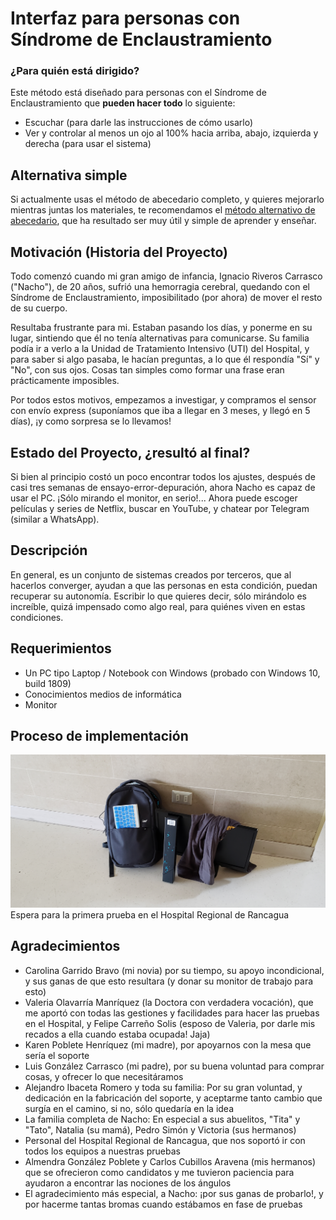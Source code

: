 # Interfaz para personas con Síndrome de Enclaustramiento

### ¿Para quién está dirigido?

Este método está diseñado para personas con el Síndrome de Enclaustramiento que **pueden hacer todo** lo siguiente:

- Escuchar (para darle las instrucciones de cómo usarlo)
- Ver y controlar al menos un ojo al 100% hacia arriba, abajo, izquierda y derecha (para usar el sistema)

## Alternativa simple

Si actualmente usas el método de abecedario completo, y quieres mejorarlo mientras juntas los materiales, te recomendamos el [método alternativo de abecedario](https://github.com/sebacarrasco93/enclaustramiento/blob/master/alternativo.md), que ha resultado ser muy útil y simple de aprender y enseñar.

## Motivación (Historia del Proyecto)

Todo comenzó cuando mi gran amigo de infancia, Ignacio Riveros Carrasco ("Nacho"), de 20 años, sufrió una hemorragia cerebral, quedando con el Síndrome de Enclaustramiento, imposibilitado (por ahora) de mover el resto de su cuerpo.

Resultaba frustrante para mi. Estaban pasando los días, y ponerme en su lugar, sintiendo que él no tenía alternativas para comunicarse. Su familia podía ir a verlo a la Unidad de Tratamiento Intensivo (UTI) del Hospital, y para saber si algo pasaba, le hacían preguntas, a lo que él respondía "Sí" y "No", con sus ojos. Cosas tan simples como formar una frase eran prácticamente imposibles.

Por todos estos motivos, empezamos a investigar, y compramos el sensor con envío express (suponíamos que iba a llegar en 3 meses, y llegó en 5 días), ¡y como sorpresa se lo llevamos!

## Estado del Proyecto, ¿resultó al final?

Si bien al principio costó un poco encontrar todos los ajustes, después de casi tres semanas de ensayo-error-depuración, ahora Nacho es capaz de usar el PC. ¡Sólo mirando el monitor, en serio!... Ahora puede escoger películas y series de Netflix, buscar en YouTube, y chatear por Telegram (similar a WhatsApp).

## Descripción

En general, es un conjunto de sistemas creados por terceros, que al hacerlos converger, ayudan a que las personas en esta condición, puedan recuperar su autonomía. Escribir lo que quieres decir, sólo mirándolo es increíble, quizá impensado como algo real, para quiénes viven en estas condiciones.

## Requerimientos

- Un PC tipo Laptop / Notebook con Windows (probado con Windows 10, build 1809)
- Conocimientos medios de informática
- Monitor 

## Proceso de implementación

![Espera para primera prueba en Hospital Regional de Rancagua](https://raw.githubusercontent.com/sebacarrasco93/enclaustramiento/master/fotos/20190109_110934.jpg)
Espera para la primera prueba en el Hospital Regional de Rancagua

## Agradecimientos

- Carolina Garrido Bravo (mi novia) por su tiempo, su apoyo incondicional, y sus ganas de que esto resultara (y donar su monitor de trabajo para esto)
- Valeria Olavarría Manríquez (la Doctora con verdadera vocación), que me aportó con todas las gestiones y facilidades para hacer las pruebas en el Hospital, y Felipe Carreño Solis (esposo de Valeria, por darle mis recados a ella cuando estaba ocupada! Jaja)
- Karen Poblete Henríquez (mi madre), por apoyarnos con la mesa que sería el soporte
- Luis González Carrasco (mi padre), por su buena voluntad para comprar cosas, y ofrecer lo que necesitáramos
- Alejandro Ibaceta Romero y toda su familia: Por su gran voluntad, y dedicación en la fabricación del soporte, y aceptarme tanto cambio que surgía en el camino, si no, sólo quedaría en la idea
- La familia completa de Nacho: En especial a sus abuelitos, "Tita" y "Tato", Natalia (su mamá), Pedro Simón y Victoria (sus hermanos)
- Personal del Hospital Regional de Rancagua, que nos soportó ir con todos los equipos a nuestras pruebas
- Almendra González Poblete y Carlos Cubillos Aravena (mis hermanos) que se ofrecieron como candidatos y me tuvieron paciencia para ayudaron a encontrar las nociones de los ángulos
- El agradecimiento más especial, a Nacho: ¡por sus ganas de probarlo!, y por hacerme tantas bromas cuando estábamos en fase de pruebas